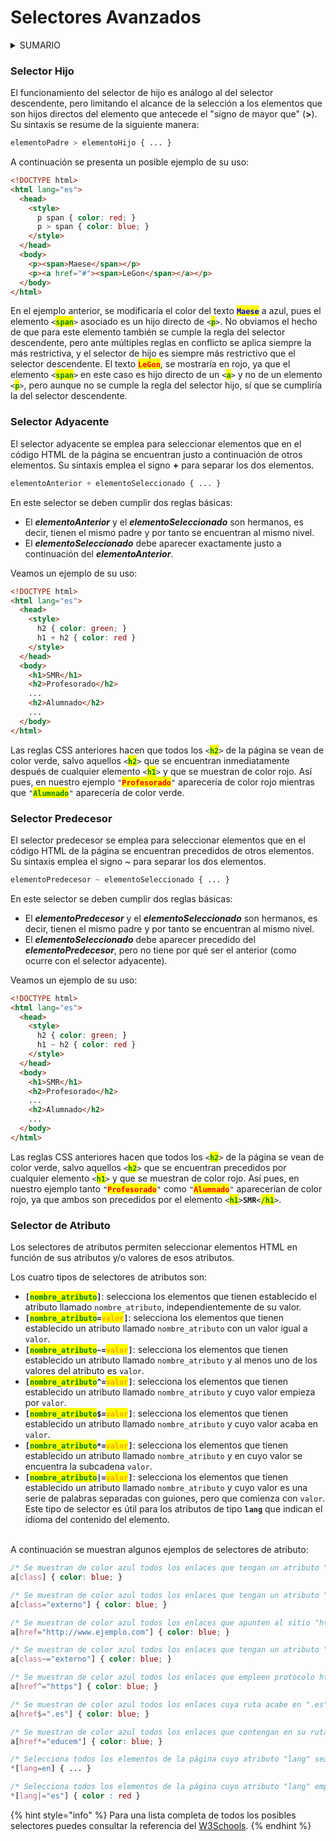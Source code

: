 # Selectores Avanzados

<details>

<summary>SUMARIO</summary>

[#selector-hijo](selectores-avanzados.md#selector-hijo "mention")

[#selector-adyacente](selectores-avanzados.md#selector-adyacente "mention")

[#selector-predecesor](selectores-avanzados.md#selector-predecesor "mention")

[#selector-de-atributo](selectores-avanzados.md#selector-de-atributo "mention")

</details>

### Selector Hijo

El funcionamiento del selector de hijo es análogo al del selector descendente, pero limitando el alcance de la selección a los elementos que son hijos directos del elemento que antecede el "signo de mayor que" (**>**). Su sintaxis se resume de la siguiente manera:

```css
elementoPadre > elementoHijo { ... }
```

A continuación se presenta un posible ejemplo de su uso:

```html
<!DOCTYPE html>
<html lang="es">
  <head>
    <style>
      p span { color: red; }
      p > span { color: blue; }
    </style>
  </head>
  <body>
    <p><span>Maese</span></p>
    <p><a href="#"><span>LeGon</span></a></p>
  </body>
</html>
```

En el ejemplo anterior, se modificaría el color del texto <mark style="color:blue;">**`Maese`**</mark> a azul, pues el elemento `<`<mark style="color:green;">**`span`**</mark>`>` asociado es un hijo directo de `<`<mark style="color:green;">**`p`**</mark>`>`. No obviamos el hecho de que para este elemento también se cumple la regla del selector descendente, pero ante múltiples reglas en conflicto se aplica siempre la más restrictiva, y el selector de hijo es siempre más restrictivo que el selector descendente. El texto <mark style="color:red;">**`LeGon`**</mark>, se mostraría en rojo, ya que el elemento `<`<mark style="color:green;">**`span`**</mark>`>` en este caso es hijo directo de un `<`<mark style="color:green;">**`a`**</mark>`>` y no de un elemento `<`<mark style="color:green;">**`p`**</mark>`>`, pero aunque no se cumple la regla del selector hijo, sí que se cumpliría la del selector descendente.

### Selector Adyacente

El selector adyacente se emplea para seleccionar elementos que en el código HTML de la página se encuentran justo a continuación de otros elementos. Su sintaxis emplea el signo **+** para separar los dos elementos.

```css
elementoAnterior + elementoSeleccionado { ... }
```

En este selector se deben cumplir dos reglas básicas:

* El _**elementoAnterior**_ y el _**elementoSeleccionado**_ son hermanos, es decir, tienen el mismo padre y por tanto se encuentran al mismo nivel.
* El _**elementoSeleccionado**_ debe aparecer exactamente justo a continuación del _**elementoAnterior**_.

Veamos un ejemplo de su uso:

```html
<!DOCTYPE html>
<html lang="es">
  <head>
    <style>
      h2 { color: green; }
      h1 + h2 { color: red }
    </style>
  </head>
  <body>
    <h1>SMR</h1>
    <h2>Profesorado</h2>
    ...
    <h2>Alumnado</h2>
    ...
  </body>
</html>
```

Las reglas CSS anteriores hacen que todos los `<`<mark style="color:green;">**`h2`**</mark>`>` de la página se vean de color verde, salvo aquellos `<`<mark style="color:green;">**`h2`**</mark>`>` que se encuentran inmediatamente después de cualquier elemento `<`<mark style="color:green;">**`h1`**</mark>`>` y que se muestran de color rojo. Así pues, en nuestro ejemplo `"`<mark style="color:red;">**`Profesorado`**</mark>`"` aparecería de color rojo mientras que `"`<mark style="color:green;">**`Alumnado`**</mark>`"` aparecería de color verde.

### Selector Predecesor

El selector predecesor se emplea para seleccionar elementos que en el código HTML de la página se encuentran precedidos de otros elementos. Su sintaxis emplea el signo \~ para separar los dos elementos.

```css
elementoPredecesor ~ elementoSeleccionado { ... }
```

En este selector se deben cumplir dos reglas básicas:

* El _**elementoPredecesor**_ y el _**elementoSeleccionado**_ son hermanos, es decir, tienen el mismo padre y por tanto se encuentran al mismo nivel.
* El _**elementoSeleccionado**_ debe aparecer precedido del _**elementoPredecesor**_, pero no tiene por qué ser el anterior (como ocurre con el selector adyacente).

Veamos un ejemplo de su uso:

```html
<!DOCTYPE html>
<html lang="es">
  <head>
    <style>
      h2 { color: green; }
      h1 ~ h2 { color: red }
    </style>
  </head>
  <body>
    <h1>SMR</h1>
    <h2>Profesorado</h2>
    ...
    <h2>Alumnado</h2>
    ...
  </body>
</html>
```

Las reglas CSS anteriores hacen que todos los `<`<mark style="color:green;">**`h2`**</mark>`>` de la página se vean de color verde, salvo aquellos `<`<mark style="color:green;">**`h2`**</mark>`>` que se encuentran precedidos por cualquier elemento `<`<mark style="color:green;">**`h1`**</mark>`>` y que se muestran de color rojo. Así pues, en nuestro ejemplo tanto `"`<mark style="color:red;">**`Profesorado`**</mark>`"` como `"`<mark style="color:red;">**`Alumnado`**</mark>`"` aparecerían de color rojo, ya que ambos son precedidos por el elemento `<`<mark style="color:green;">**`h1`**</mark>`>`**`SMR`**`<`<mark style="color:green;">**`/h1`**</mark>`>`.

### Selector de Atributo

Los selectores de atributos permiten seleccionar elementos HTML en función de sus atributos y/o valores de esos atributos.

Los cuatro tipos de selectores de atributos son:

* **`[`**<mark style="color:green;">**`nombre_atributo`**</mark>**`]`**: selecciona los elementos que tienen establecido el atributo llamado `nombre_atributo`, independientemente de su valor.
* **`[`**<mark style="color:green;">**`nombre_atributo`**</mark>**`=`**<mark style="color:orange;">**`valor`**</mark>**`]`**: selecciona los elementos que tienen establecido un atributo llamado `nombre_atributo` con un valor igual a `valor`.
* **`[`**<mark style="color:green;">**`nombre_atributo`**</mark>**`~=`**<mark style="color:orange;">**`valor`**</mark>**`]`**: selecciona los elementos que tienen establecido un atributo llamado `nombre_atributo` y al menos uno de los valores del atributo es `valor`.
* **`[`**<mark style="color:green;">**`nombre_atributo`**</mark>**`^=`**<mark style="color:orange;">**`valor`**</mark>**`]`**: selecciona los elementos que tienen establecido un atributo llamado `nombre_atributo` y cuyo valor empieza por `valor`.
* **`[`**<mark style="color:green;">**`nombre_atributo`**</mark>**`$=`**<mark style="color:orange;">**`valor`**</mark>**`]`**: selecciona los elementos que tienen establecido un atributo llamado `nombre_atributo` y cuyo valor acaba en `valor`.
* **`[`**<mark style="color:green;">**`nombre_atributo`**</mark>**`*=`**<mark style="color:orange;">**`valor`**</mark>**`]`**: selecciona los elementos que tienen establecido un atributo llamado `nombre_atributo` y en cuyo valor se encuentra la subcadena `valor`.
* **`[`**<mark style="color:green;">**`nombre_atributo`**</mark>**`|=`**<mark style="color:orange;">**`valor`**</mark>**`]`**: selecciona los elementos que tienen establecido un atributo llamado `nombre_atributo` y cuyo valor es una serie de palabras separadas con guiones, pero que comienza con `valor`. Este tipo de selector es útil para los atributos de tipo **`lang`** que indican el idioma del contenido del elemento.

\
A continuación se muestran algunos ejemplos de selectores de atributo:

```css
/* Se muestran de color azul todos los enlaces que tengan un atributo "class", independientemente de su valor */
a[class] { color: blue; }

/* Se muestran de color azul todos los enlaces que tengan un atributo "class" con el valor "externo" */
a[class="externo"] { color: blue; }

/* Se muestran de color azul todos los enlaces que apunten al sitio "http://www.ejemplo.com" */
a[href="http://www.ejemplo.com"] { color: blue; }

/* Se muestran de color azul todos los enlaces que tengan un atributo "class" en el que al menos uno de sus valores sea "externo" */
a[class~="externo"] { color: blue; }

/* Se muestran de color azul todos los enlaces que empleen protocolo https (no los que usen http) */
a[href^="https"] { color: blue; }

/* Se muestran de color azul todos los enlaces cuya ruta acabe en ".es" */
a[href$=".es"] { color: blue; }

/* Se muestran de color azul todos los enlaces que contengan en su ruta la palabra "educem" */
a[href*="educem"] { color: blue; }

/* Selecciona todos los elementos de la página cuyo atributo "lang" sea igual a "en", es decir, todos los elementos en inglés */
*[lang=en] { ... }

/* Selecciona todos los elementos de la página cuyo atributo "lang" empiece por "es", es decir, "es", "es-ES", "es-AR", etc. */
*[lang|="es"] { color : red }
```

{% hint style="info" %}
Para una lista completa de todos los posibles selectores puedes consultar la referencia del [W3Schools](https://www.w3schools.com/cssref/css_selectors.asp).
{% endhint %}
